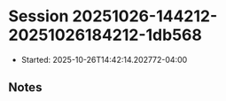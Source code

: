 # Session 20251026-144212-20251026184212-1db568

- Started: 2025-10-26T14:42:14.202772-04:00

## Notes

